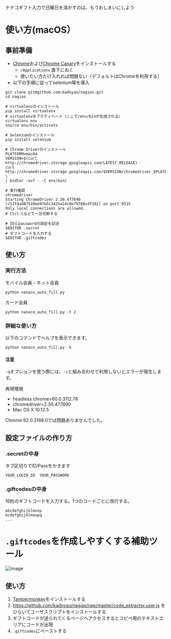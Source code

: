 ナナコギフト入力で日曜日を溶かすのは、もうおしまいにしよう

# 使い方(macOS）
## 事前準備
- [Chrome](https://www.google.co.jp/chrome/browser/desktop/index.html)および[Chrome Canary](https://www.google.co.jp/chrome/browser/canary.html)をインストールする
  - `/Applications` 直下におく
  - 使いたい方だけ入れれば問題ない（デフォルトはChromeを利用する）
- 以下の手順に従ってselenium等を導入
```
git clone git@github.com:kadoyau/nagias.git
cd nagias

# virtualenvのインストール
pip install virtualenv
# virtualenvをアクティベート（ここで/env/binが生成される）
virtualenv env
source env/bin/activate

# Seleniumのインストール
pip install selenium

# Chrome Driverのインストール
PLATFORM=mac64
VERSION=$(curl http://chromedriver.storage.googleapis.com/LATEST_RELEASE)
curl http://chromedriver.storage.googleapis.com/$VERSION/chromedriver_$PLATFORM.zip \
| bsdtar -xvf - -C env/bin/

# 実行確認
chromedriver
Starting ChromeDriver 2.30.477690 (c53f4ad87510ee97b5c3425a14c0e79780cdf262) on port 9515
Only local connections are allowed.
# Ctrl-Cなどで一旦切断する

# IDとpasswordの設定を記述
$EDITOR .secret
# ギフトコードを入力する
$EDITOR .giftcodes 
```
## 使い方

### 実行方法
モバイル会員・ネット会員
```
python nanaco_auto_fill.py
```

カード会員

```
python nanaco_auto_fill.py -t 2
```
### 詳細な使い方
以下のコマンドでヘルプを表示できます。
```
python nanaco_auto_fill.py -h
```
#### 注意
`-q`オプションを使う際には、`-c`と組み合わせて利用しないとエラーが発生します。

再現環境
 - headless chrome=60.0.3112.78
 - chromedriver=2.30.477690
 - Mac OS X 10.12.5

Chrome 62.0.3168.0では問題ありませんでした。

## 設定ファイルの作り方
### .secretの中身
タブ区切りでID/Passをかきます
```
YOUR_LOGIN_ID  YOUR_PASSWORD
```

### .giftcodesの中身
16桁のギフトコードを入力する。1つのコードごとに改行する。
```
abcdefghijklmnop
bcdefghijklmnopq
...
```

# `.giftcodes`を作成しやすくする補助ツール
![image](https://i.gyazo.com/a77e64e6781ef77aabc673cfc37e7997.png)

## 使い方
1. [Tampermonkey](http://tampermonkey.net/)をインストールする
2. https://github.com/kadoyau/nagias/raw/master/code_extractor.user.js をひらいてユーザスクリプトをインストールする
3. ギフトコードが送られてくるページへアクセスするとコピペ用のテキストエリアにコードが出現
4. `.giftcodes`にペーストする
